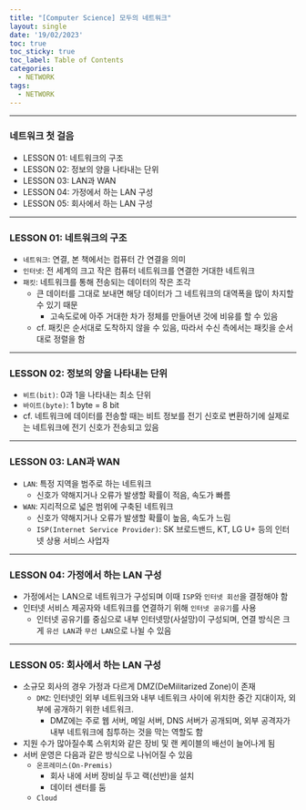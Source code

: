 ```yaml
---
title: "[Computer Science] 모두의 네트워크"
layout: single
date: '19/02/2023'
toc: true
toc_sticky: true
toc_label: Table of Contents
categories:
  - NETWORK
tags:
  - NETWORK
---
```


---
### 네트워크 첫 걸음
* LESSON 01: 네트워크의 구조
* LESSON 02: 정보의 양을 나타내는 단위
* LESSON 03: LAN과 WAN
* LESSON 04: 가정에서 하는 LAN 구성
* LESSON 05: 회사에서 하는 LAN 구성

---
### LESSON 01: 네트워크의 구조
* `네트워크`: 연결, 본 책에서는 컴퓨터 간 연결을 의미
* `인터넷`: 전 세계의 크고 작은 컴퓨터 네트워크를 연결한 거대한 네트워크
* `패킷`: 네트워크를 통해 전송되는 데이터의 작은 조각
  * 큰 데이터를 그대로 보내면 해당 데이터가 그 네트워크의 대역폭을 많이 차지할 수 있기 때문
    * 고속도로에 아주 거대한 차가 정체를 만들어낸 것에 비유를 할 수 있음
  * cf. 패킷은 순서대로 도착하지 않을 수 있음, 따라서 수신 측에서는 패킷을 순서대로 정렬을 함

---

### LESSON 02: 정보의 양을 나타내는 단위
* `비트(bit)`: 0과 1을 나타내는 최소 단위
* `바이트(byte)`: 1 byte = 8 bit
* cf. 네트워크에 데이터를 전송할 때는 비트 정보를 전기 신호로 변환하기에 실제로는 네트워크에 전기 신호가 전송되고 있음

---

### LESSON 03: LAN과 WAN
* `LAN`: 특정 지역을 범주로 하는 네트워크
  * 신호가 약해지거나 오류가 발생할 확률이 적음, 속도가 빠름
* `WAN`: 지리적으로 넓은 범위에 구축된 네트워크
  * 신호가 약해지거나 오류가 발생할 확률이 높음, 속도가 느림
  * `ISP(Internet Service Provider)`: SK 브로드밴드, KT, LG U+ 등의 인터넷 상용 서비스 사업자

---

### LESSON 04: 가정에서 하는 LAN 구성
* 가정에서는 LAN으로 네트워크가 구성되며 이때 `ISP`와 `인터넷 회선`을 결정해야 함
* 인터넷 서비스 제공자와 네트워크를 연결하기 위해 `인터넷 공유기`를 사용
  * 인터넷 공유기를 중심으로 내부 인터넷망(사설망)이 구성되며, 연결 방식은 크게 `유선 LAN`과 `무선 LAN`으로 나뉠 수 있음

---

### LESSON 05: 회사에서 하는 LAN 구성
* 소규모 회사의 경우 가정과 다르게 DMZ(DeMilitarized Zone)이 존재
  * `DMZ`: 인터넷인 외부 네트워크와 내부 네트워크 사이에 위치한 중간 지대이자, 외부에 공개하기 위한 네트워크.
    * DMZ에는 주로 웹 서버, 메일 서버, DNS 서버가 공개되며, 외부 공격자가 내부 네트워크에 침투하는 것을 막는 역할도 함
* 지원 수가 많아질수록 스위치와 같은 장비 및 랜 케이블의 배선이 늘어나게 됨
* 서버 운영은 다음과 같은 방식으로 나뉘어질 수 있음
  * `온프레미스(On-Premis)`
    * 회사 내에 서버 장비실 두고 랙(선반)을 설치
    * 데이터 센터를 둠
  * `Cloud`

